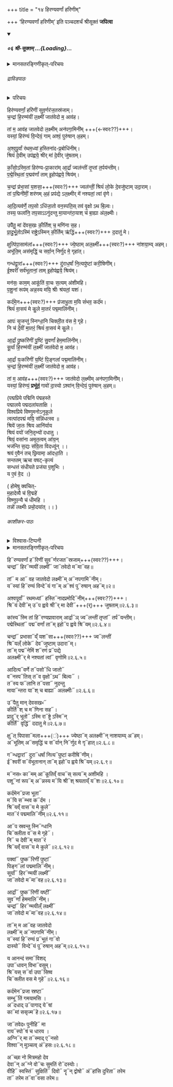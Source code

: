 +++
title = "१४ हिरण्यवर्णां हरिणीम्"

+++
‘हिरण्यवर्णां हरिणीम्’ इति पञ्चदशर्चं श्रीसूक्तं **जपित्वा**

<div class="js_include" includetitle="false" newlevelforh1="5" unfilled url="/vedAH_Rk/shAkalam/khilam/2/06_shrI-sUktam">
<details open><summary><h5>०६ श्री-सूक्तम् ...{Loading}...</h5></summary>
<details><summary>मानसतरङ्गिणीकृत्-परिचयः</summary>

The celebrated shrI sUkta has spread widely beyond its original role in the vedic gR^ihya liturgy and prayoga-s of the vedic vidhAna-s. Its earliest occurrences are seen in the khila of the R^igveda and the bodhAyana and vaikhAnasa mantra pATha-s of the kR^iShNa yajur veda. It is also related to the ShaShThI sUkta of the mAnava gR^ihya sUtra. The tantric literature also mentions it—the most prominent mention is in the lakShmI tantra (LT 36.121-140 and LT 50.1-237). LT50.1-2367 gives a detailed account of the pA~ncharatric prayoga of the shrI sUkta in worshiping lakShmI. The lakShmI-ratna kosha is another text providing its deployment in the worship of shrI. In the kAdividyA stream of shrI-kula tradition a saMpuTikaraNa of the sUkta and the pa~nchadashI (and other bIja-s like mAya, shrI, kAma, vANI and tripurashekharAnta) is a favored mode of deployment. The shrI sUkta has even been retained by the bauddha nAstika-s and this tradition was until recently alive in Nepal and Bhutan.

The pure vedic form of both the yajurvedic and R^igvedic traditions are no longer commonly practiced, especially in South India. Instead, what one has is a vulgate that is widely used in the drAviDa, Andhra and karnATa countries. It may be recited in a pseudo-yajurvedic form without following the rules of yajurvedic phonetics (e.g. hirANyavarNAM harinIM suvarNa … instead of the correct yajuSh form: hirANyavarNA{\m+} harinI{\m+} suvarNa … as is specified, for example, in the bodhAyana mantra pATha) or in a form typical of R^igvedic recitation.

Original R^ivedic version is often termed the kAshmIra-pATha because it appears to have been retained in those regions.

</details>


###### द्राविडपाठः
<details><summary>परिचयः</summary>

> This pAtha is from the book 'yAjusha mantra ratnakaram' in grantha script, re-printed by Sri Krishnamurti Shastrigal.  
> It's original print is likely by vaidhika vardhini press from Kumbhakonam.  
> What you see in this pAtha (as opposed to the more popular patha) is that it doesn't have multiple anudAttas in a row in the middle of phrases.

इत्यजितः। तथापि क्वचित् स्वरः सन्देहास्पदम्। बहुत्र +अर्वाचीनछन्दोरागानुकरणम् इवैव भाति।   
</details>


हिर॑ण्यवर्णां॒ हरि॑णीं सुव॒र्णर॑ज॒तस्र॑जाम्।  
च॒न्द्रां हि॒रण्म॑यीं ल॒क्ष्मीं जात॑वेदो म॒ आव॑ह।  

तां म॒ आव॑ह जातवेदो ल॒क्ष्मीम् अन॑पगा॒मिनी॑म् +++(←स्वरः??)+++।  
यस्यां॒ हिर॑ण्यं वि॒न्देयं॒ गाम् अश्वं॒ पुरु॑षान् अ॒हम्।  

अ॒श्व॒पू॒र्वां र॑थम॒ध्यां ह॒स्तिना॑द-प्र॒बोधि॑नीम्।  
श्रियं॑ दे॒वीम् उप॑ह्वये॒ श्रीर् मा॑ दे॒वीर् जु॑षताम्।  

काँ॒सो॒ऽस्मि॒तां हिर॑ण्य-प्रा॒कारा॑म् आ॒र्द्रां ज्वल॑न्तीं तृ॒प्तां त॒र्पय॑न्तीम्।  
प॒द्मे॒स्थि॒तां प॒द्मव॑र्णां ताम् इ॒होप॑ह्वये॒ श्रिय॑म्।  

च॒न्द्रां प्र॑भा॒सां य॒शसा॒+++(स्वरः?)+++ ज्वल॑न्तीं॒ श्रियं॑ लो॒के दे॒वजु॑ष्टाम् उदा॒राम्।  
तां प॒द्मिनी॑मीं॒ शर॑णम् अ॒हं प्रप॑द्ये ऽल॒क्ष्मीर् मे॑ नश्यतां॒ त्वां वृ॑णे।  

आ॒दि॒त्यव॑र्णे॒ तप॒सो ऽधि॑जा॒तो वन॒स्पति॒स् तव॑ वृ॒क्षो ऽथ बि॒ल्वः।  
तस्य॒ फला॑नि॒ तप॒साऽऽनु॑दन्तु मा॒यान्त॑रा॒याश् च॑ बा॒ह्या अ॑ल॒क्ष्मीः।  

उपै॑तु॒ मां दे॑वस॒खः की॒र्तिश् च॒ मणि॑ना स॒ह।  
प्रा॒दु॒र्भू॒तोऽस्मि॑ राष्ट्रे॒ऽस्मिन् की॒र्तिम् ऋ॑द्धिं+++(स्वरः?)+++ द॒दातु॑ मे।  

क्षुत्पि॑पा॒साम॑लां+++(स्वरः?)+++ ज्ये॒ष्ठाम् अल॒क्ष्मीं+++(स्वरः?)+++ ना॑शया॒म्य् अहम्।  
अभू॑ति॒म् अस॑मृद्धिं॒ च सर्वा॒न् निर्णु॑द मे॒ गृहा॑त्।  

गन्ध॑द्वा॒रां+++(स्वरः?)+++ दु॑राध॒र्षां नि॒त्यपु॑ष्टां करी॒षिणी॑म्।  
ई॒श्वरीं॑ सर्व॑भूतानां॒ ताम् इ॒होप॑ह्वये॒ श्रिय॑म्।  

मन॑सः॒ काम॒म् आकू॑तिं वा॒चः स॒त्यम् अ॑शीमहि।  
प॒शू॒नां रूप॑म् अन्न॒स्य मयि॒ श्रीः श्र॑यतां॒ यशः॑।  

कर्द॑मे॒न+++(स्वरः?)+++ प्र॑जाभू॒ता म॒यि सं॑भव॒ कर्द॑म।  
श्रियं॑ वा॒सय॑ मे कु॒ले मा॒तरं॑ पद्म॒मालि॑नीम्।  

आपः॑ सृ॒जन्तु॑ स्निग्धा॒नि चिक्ली॒त व॑स मे॒ गृहे।  
नि च॑ दे॒वीं मा॒तरं॒ श्रियं॑ वा॒सय॑ मे कु॒ले।  

आ॒र्द्रां पु॒ष्करि॑णीं पु॒ष्टिं सु॒वर्णां॑ हेम॒मालि॑नीम्।  
सू॒र्यां हि॒रण्म॑यीं ल॒क्ष्मीं जात॑वेदो म॒ आव॑ह।  

आ॒र्द्रां यः॒करि॑णीं य॒ष्टिं पि॒ङ्गलां॑ पद्म॒मालि॑नीम्।  
च॒न्द्रां हि॒रण्म॑यीं ल॒क्ष्मीं जात॑वेदो म॒ आव॑ह।  

तां म॒ आव॑ह+++(स्वरः?)+++ जात॑वेदो ल॒क्ष्मीम् अन॑पगा॒मिनी॑म्।  
यस्यां॒ हिर॑ण्यं॒ **प्रभू॑तं॒** गावो॑ दा॒स्यो ऽश्वा॑न् वि॒न्देयं॒ पुरु॑षान् अ॒हम्॥

(पद्मप्रिये पद्मिनि प॑द्महस्ते  
पद्मालये पद्मदला॑यताक्षि ।  
विश्वप्रिये विष्णुमनोऽनुकूले  
त्वत्पा॑दपद्मं मयि॒ स॑न्नि॑धत्स्व ॥  
श्रिये॑ जा॒तः श्रिय आनि॑र्याय  
श्रियं वयो॑ जनि॒तृभ्यो॑ दधातु ।  
श्रियं॒ वसा॑ना अमृत॒त्वम् आ॑य॒न्  
भज॑न्ति स॒द्यः स॑वि॒ता विदध्यू॑न् ।।  
श्रय॑ ए॒वैनं तच् छ्रियामा् आ॑दधा॒ति ।  
सन्ततम् ऋचा वषट्-कृत्यं  
सन्धत्तं संधीयते प्रज॑या प॒शुभिः ।  
य ए॒वं वे॒द ।)

( होमेषु क्वचित्-  
म॒हादेव्यै च॑ वि॒द्महे॑  
विष्णुप॒न्यै च॑ धीमहि ।  
तन्नो॑ लक्ष्मीः प्रचो॒दया॑त् ।।
)

###### काशीकर-पाठः
<details><summary>विश्वास-टिप्पनी</summary>

क्वचित् स्वरः सन्देहास्पदम्। उदात्त एव दर्शितः।
</details>
<details><summary>मानसतरङ्गिणीकृत्-परिचयः</summary>

The learned shrI Ravlekar gave me this original R^igvedic form. Based on his oral tradition and the kashmIra-paTha of the khila text we have restored this text of the shrI sUkta ([pdf](https://manasataramgini.files.wordpress.com/2008/04/shri_suktam_kp.pdf)):
</details>


हि᳓रण्यवर्णां ह᳓रिणीं सुव᳓र्णरजत᳓स्रजाम्+++(स्वरः??)+++।  
चन्द्रां᳓ हिर᳓ण्मयीं लक्ष्मीं᳓ जा᳓तवेदो म᳓मा᳓वह॥

तां᳓ म आ᳓ वह जातवेदो लक्ष्मी᳓म् अ᳓नपगामि᳓नीम्।  
य᳓स्यां हि᳓रण्यं विन्दे᳓यं गा᳓म् अ᳓श्वं पु᳓रुषान् अह᳓म्॥२॥

अश्वपूर्वां᳓ रथमध्यां᳓ हस्ति᳓नादप्रमोदि᳓नीम्+++(स्वरः??)+++।  
श्रि᳓यं देवी᳓म् उ᳓प ह्वये श्री᳓र् मा देवी᳓+++(र्)+++ जुषताम्॥२.६.३॥

कांस्य᳓स्मि तां हि᳓रण्यप्रावाराम् आर्द्रा᳓ञ् ज्व᳓लन्तीं तृप्तां᳓ तर्प᳓यन्तीम्।  
पद्मेस्थितां᳓ पद्म᳓वर्णां ता᳓म् इहो᳓प ह्वये श्रि᳓यम्॥२.६.४॥

चन्द्रां᳓ प्रभासा᳓य्ँ यश᳓सा+++(स्वरः??)+++ ज्व᳓लन्तीं  
श्रि᳓यल्ँ लोके᳓ देव᳓जुष्टाम् उदारा᳓म्।  
ता᳓म् पद्म᳓नेमिं श᳓रणं प्र᳓पद्ये  
अलक्ष्मी᳓र् मे नश्यतां त्वां᳓ वृणोमि॥२.६.५॥

आदित्य᳓वर्णे त᳓पसो᳓धि जातो᳓  
व᳓नस्प᳓तिस् त᳓व वृक्षो᳓ऽथ᳓ बिल्वः᳓ ।  
त᳓स्य फ᳓लानि त᳓पसा᳓ नुदन्तु  
माया᳓न्तरा या᳓श् च बाह्या᳓ अलक्ष्मीः᳓॥२.६.६॥

उ᳓पैतु मान् देवसखᳲ᳓  
कीर्ति᳓श् च म᳓णिना सह᳓।  
प्रादु᳓र् भूतो᳓ ऽस्मि रा᳓ष्ट्रे ऽस्मि᳓न्  
कीर्तिं᳓ वृद्धिं᳓ ददातु मे॥२.६.७॥

क्षु᳓त् पिपासा᳓मला+++(ं)+++ ज्येष्ठा᳓म् अलक्ष्मी᳓न् नाशयाम्य् अ᳓हम्।  
अ᳓भूतिम् अ᳓समृद्धिं च स᳓र्वान् नि᳓र्णुद मे गृ᳓हात्॥२.६.८॥

ग᳓न्धद्वारां᳓ दुरा᳓धर्षां नित्य᳓पुष्टां करीषि᳓णीम्।  
ई᳓श्वरीं स᳓र्वभूतानान् ता᳓म् इहो᳓प ह्वये श्रि᳓यम्॥२.६.९॥

म᳓नसᳲ का᳓मम् आ᳓कूतिव्ँ वाच᳓स् सत्य᳓म् अशीमहि ।  
पशू᳓नां रूप᳓म् अ᳓न्नस्य म᳓यि श्री᳓श् श्रयताय्ँ य᳓शः॥२.६.१०॥

कर्दमेन᳓प्रजा भूता᳓  
म᳓यि स᳓म्भव क᳓र्दम ।  
श्रि᳓यव्ँ वास᳓य मे कुले᳓  
मात᳓रं पद्ममालि᳓नीम्॥२.६.११॥

आ᳓प स्रवन्तु स्नि᳓ग्धानि  
चि᳓क्लीता व᳓स मे गृहे᳓।  
नि᳓ च देवी᳓म् मात᳓रं  
श्रि᳓यव्ँ वास᳓य मे कुले᳓॥२.६.१२॥

पक्वां᳓ पुष्क᳓रिणीं पुष्टां᳓  
पिङ्ग᳓लां पद्ममालि᳓नीम्।  
सूर्यां᳓ हिर᳓ण्मयीं लक्ष्मीं᳓  
जा᳓तवेदो म᳓मा᳓वह॥२.६.१३॥

आर्द्रां᳓ पुष्क᳓रिणीं यष्टीं᳓  
सुव᳓र्णां हेममालि᳓नीम्।  
चन्द्रां᳓ हिर᳓ण्मयील्ँ लक्ष्मीं᳓  
जा᳓तवेदो म᳓मा᳓वह॥२.६.१४॥

ता᳓म् म आ᳓वह जातवेदो  
लक्ष्मी᳓म् अ᳓नपगामि᳓नीम्।  
य᳓स्यां हि᳓रण्यं प्र᳓भूतं गा᳓वो  
दास्यो᳓ विन्दे᳓यं पु᳓रुषान् अह᳓म्॥२.६.१५॥

य आनन्दं समा᳓विशद्  
उपा᳓धावन् विभा᳓वसुम्।  
श्रि᳓यस् स᳓र्वा उपा᳓सिष्व  
चि᳓क्लीत वस मे गृहे᳓॥२.६.१६॥

कर्दमेन᳓प्रजा स्रष्टा᳓  
सम्भू᳓तिं गमयामसि ।  
अ᳓दधाद् उ᳓पागाद् ये᳓षां  
का᳓मां ससृज्म᳓हे॥२.६.१७॥

जा᳓तवेदᳲ पुनीहि᳓ मा  
राय᳓स्पो᳓षं च धारय ।  
अग्नि᳓र् मा त᳓स्माद् ए᳓नसो  
विश्वा᳓न् मुञ्चत्व् अं᳓हसः॥२.६.१८॥

अ᳓च्छा नो मित्रमहो देव  
देवा᳓न् अ᳓ग्ने वो᳓चः सुमतिं रो᳓दस्योः।  
वीहि᳓ स्वस्तिं᳓ सुक्षितिं᳓ दिवो᳓ नॄ᳓न् द्वोषो᳓ अं᳓हांसि दुरिता᳓ तरेम  
ता᳓ तरेम त᳓वा᳓वसा तरेम॥
</details>
</div>
